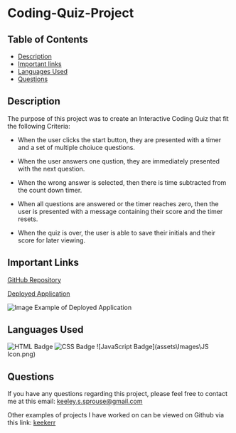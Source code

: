 # Coding-Quiz-Project

## Table of Contents

* [Description](#description)
* [Important links](#important-links)
* [Languages Used](#languages-used)
* [Questions](#questions)

## Description

The purpose of this project was to create an Interactive Coding Quiz that fit the following Criteria:

- When the user clicks the start button, they are presented with a timer and a set of multiple choiuce questions.

- When the user answers one qustion, they are immediately presented with the next question.

- When the wrong answer is selected, then there is time subtracted from the count down timer.

- When all questions are answered or the timer reaches zero, then the user is presented with a message containing their score and the timer resets.

- When the quiz is over, the user is able to save their initials and their score for later viewing.


## Important Links
[GitHub Repository](https://github.com/keekerr/Coding-Quiz-Project)

[Deployed Application](https://keekerr.github.io/Coding-Quiz-Project/)

![Image Example of Deployed Application]()

## Languages Used

![HTML Badge](https://th.bing.com/th/id/OIP._Ik4_2kbAUkc8WfirxFSLwHaHa?w=100&h=120&c=7&r=0&o=5&pid=1.7)
![CSS Badge](https://th.bing.com/th/id/OIP.bVCzXbidOak-TcOhmW0QTAHaHa?pid=ImgDet&w=100&h=120&c=7)
![JavaScript Badge](assets\Images\JS Icon.png)
## Questions

If you have any questions regarding this project, please feel free to contact me at this email: keeley.s.sprouse@gmail.com

Other examples of projects I have worked on can be viewed on Github via this link: [keekerr](https://github.com/keekerr)